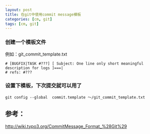 ```yaml
---
layout: post
title: 在git中使用commit message模板
categories: [cm, git]
tags: [cm, git]
---
```


### 创建一个模板文件

例如：git_commit_template.txt

```
# [BUGFIX|TASK #???] [ Subject: One line only short meaningful description for logs ]===|
# refs: #???
```

### 设置下模板，下次提交就可以用了

```
git config --global  commit.template ～/git_commit_template.txt
```

## 参考：

<http://wiki.typo3.org/CommitMessage_Format_%28Git%29>



